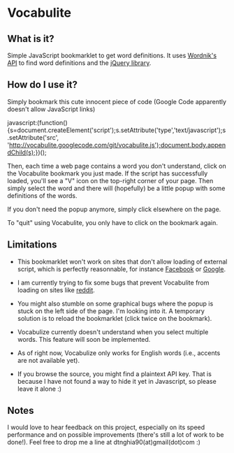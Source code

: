# Vocabulite #

## What is it? ##
Simple JavaScript bookmarklet to get word definitions. It uses [Wordnik's API](http://developer.wordnik.com/) to find word definitions and the [jQuery library](http://www.jQuery.com).

## How do I use it? ##
Simply bookmark this cute innocent piece of code (Google Code apparently doesn't allow JavaScript links)

javascript:(function(){s=document.createElement('script');s.setAttribute('type','text/javascript');s.setAttribute('src', 'http://vocabulite.googlecode.com/git/vocabulite.js');document.body.appendChild(s);})();

Then, each time a web page contains a word you don't understand, click on the Vocabulite bookmark you just made. If the script has successfully loaded, you'll see a "V" icon on the top-right corner of your page. Then simply select the word and there will (hopefully) be a little popup with some definitions of the words.

If you don't need the popup anymore, simply click elsewhere on the page.

To "quit" using Vocabulite, you only have to click on the bookmark again.

## Limitations ##
  * This bookmarklet won't work on sites that don't allow loading of external script, which is perfectly reasonnable, for instance [Facebook](http://www.facebook.com) or [Google](http://www.google.com).

  * I am currently trying to fix some bugs that prevent Vocabulite from loading on sites like [reddit](http://www.reddit.com).

  * You might also stumble on some graphical bugs where the popup is stuck on the left side of the page. I'm looking into it. A temporary solution is to reload the bookmarklet (click twice on the bookmark).

  * Vocabulize currently doesn't understand when you select multiple words. This feature will soon be implemented.

  * As of right now, Vocabulize only works for English words (i.e., accents are not available yet).

  * If you browse the source, you might find a plaintext API key. That is because I have not found a way to hide it yet in Javascript, so please leave it alone :)

## Notes ##
I would love to hear feedback on this project, especially on its speed performance and on possible improvements (there's still a lot of work to be done!). Feel free to drop me a line at dtnghia90(at)gmail(dot)com :)
